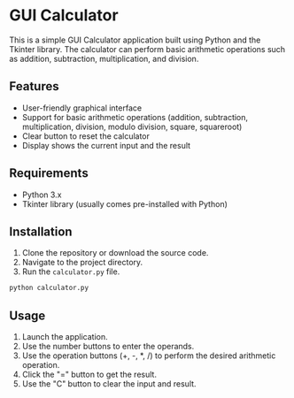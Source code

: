 # GUI Calculator

This is a simple GUI Calculator application built using Python and the Tkinter library. The calculator can perform basic arithmetic operations such as addition, subtraction, multiplication, and division.

## Features

- User-friendly graphical interface
- Support for basic arithmetic operations (addition, subtraction, multiplication, division, modulo division, square, squareroot)
- Clear button to reset the calculator
- Display shows the current input and the result

## Requirements

- Python 3.x
- Tkinter library (usually comes pre-installed with Python)

## Installation

1. Clone the repository or download the source code.
2. Navigate to the project directory.
3. Run the `calculator.py` file.

```bash
python calculator.py
```

## Usage

1. Launch the application.
2. Use the number buttons to enter the operands.
3. Use the operation buttons (+, -, *, /) to perform the desired arithmetic operation.
4. Click the "=" button to get the result.
5. Use the "C" button to clear the input and result.

